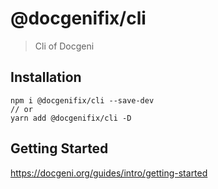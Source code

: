 # @docgenifix/cli

> Cli of Docgeni

## Installation

```
npm i @docgenifix/cli --save-dev
// or 
yarn add @docgenifix/cli -D
```

## Getting Started

https://docgeni.org/guides/intro/getting-started
